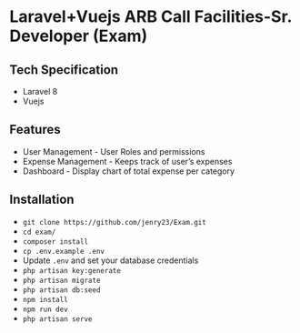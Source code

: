 
# Laravel+Vuejs ARB Call Facilities-Sr. Developer (Exam)

## Tech Specification

- Laravel 8
- Vuejs

## Features
- User Management - User Roles and permissions
- Expense Management - Keeps track of user’s expenses
- Dashboard - Display chart of total expense per category

## Installation

- `git clone https://github.com/jenry23/Exam.git`
- `cd exam/`
- `composer install`
- `cp .env.example .env`
- Update `.env` and set your database credentials
- `php artisan key:generate`
- `php artisan migrate`
- `php artisan db:seed`
- `npm install`
- `npm run dev`
- `php artisan serve`
